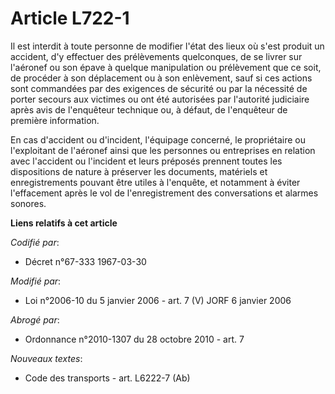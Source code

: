 # Article L722-1

Il est interdit à toute personne de modifier l'état des lieux où s'est produit un accident, d'y effectuer des prélèvements
quelconques, de se livrer sur l'aéronef ou son épave à quelque manipulation ou prélèvement que ce soit, de procéder à son
déplacement ou à son enlèvement, sauf si ces actions sont commandées par des exigences de sécurité ou par la nécessité de
porter secours aux victimes ou ont été autorisées par l'autorité judiciaire après avis de l'enquêteur technique ou, à défaut,
de l'enquêteur de première information.

En cas d'accident ou d'incident, l'équipage concerné, le propriétaire ou l'exploitant de l'aéronef ainsi que les personnes ou
entreprises en relation avec l'accident ou l'incident et leurs préposés prennent toutes les dispositions de nature à
préserver les documents, matériels et enregistrements pouvant être utiles à l'enquête, et notamment à éviter l'effacement
après le vol de l'enregistrement des conversations et alarmes sonores.

**Liens relatifs à cet article**

_Codifié par_:

  - Décret n°67-333 1967-03-30

_Modifié par_:

  - Loi n°2006-10 du 5 janvier 2006 - art. 7 (V) JORF 6 janvier 2006

_Abrogé par_:

  - Ordonnance n°2010-1307 du 28 octobre 2010 - art. 7

_Nouveaux textes_:

  - Code des transports - art. L6222-7 (Ab)
